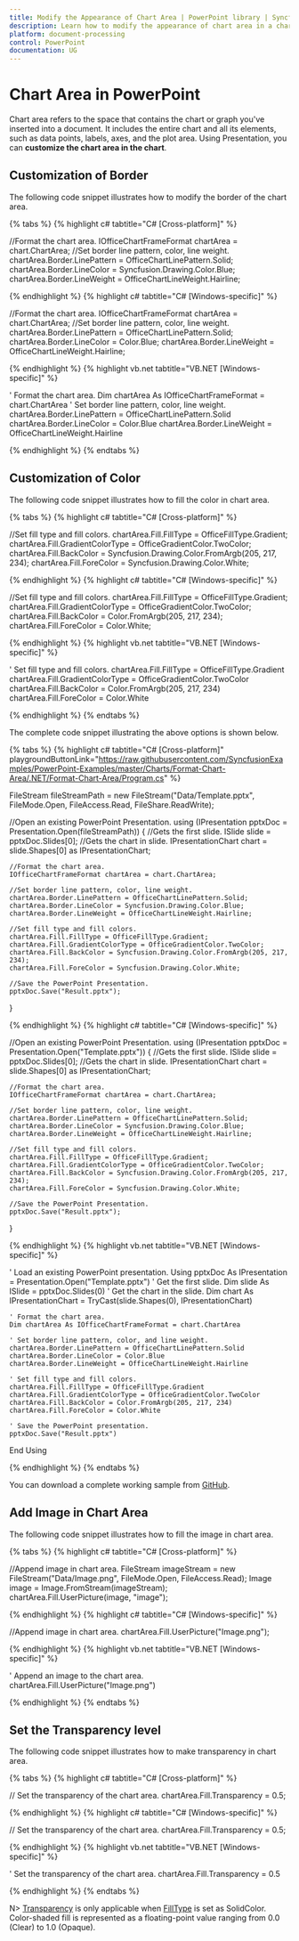 ```yaml
---
title: Modify the Appearance of Chart Area | PowerPoint library | Syncfusion
description: Learn how to modify the appearance of chart area in a chart in a PowerPoint using .NET PowerPoint library (Presentation) without Microsoft PowerPoint.
platform: document-processing
control: PowerPoint
documentation: UG
---
```


# Chart Area in PowerPoint

Chart area refers to the space that contains the chart or graph you've inserted into a document. It includes the entire chart and all its elements, such as data points, labels, axes, and the plot area. Using Presentation, you can **customize the chart area in the chart**.

## Customization of Border

The following code snippet illustrates how to modify the border of the chart area.

{% tabs %}
{% highlight c# tabtitle="C# [Cross-platform]" %}

//Format the chart area.
IOfficeChartFrameFormat chartArea = chart.ChartArea;
//Set border line pattern, color, line weight.
chartArea.Border.LinePattern = OfficeChartLinePattern.Solid;
chartArea.Border.LineColor = Syncfusion.Drawing.Color.Blue;
chartArea.Border.LineWeight = OfficeChartLineWeight.Hairline;

{% endhighlight %}
{% highlight c# tabtitle="C# [Windows-specific]" %}

//Format the chart area.
IOfficeChartFrameFormat chartArea = chart.ChartArea;
//Set border line pattern, color, line weight.
chartArea.Border.LinePattern = OfficeChartLinePattern.Solid;
chartArea.Border.LineColor = Color.Blue;
chartArea.Border.LineWeight = OfficeChartLineWeight.Hairline;

{% endhighlight %}
{% highlight vb.net tabtitle="VB.NET [Windows-specific]" %}

' Format the chart area.
Dim chartArea As IOfficeChartFrameFormat = chart.ChartArea
' Set border line pattern, color, line weight.
chartArea.Border.LinePattern = OfficeChartLinePattern.Solid
chartArea.Border.LineColor = Color.Blue
chartArea.Border.LineWeight = OfficeChartLineWeight.Hairline

{% endhighlight %}
{% endtabs %}

## Customization of Color

The following code snippet illustrates how to fill the color in chart area.

{% tabs %}
{% highlight c# tabtitle="C# [Cross-platform]" %}

//Set fill type and fill colors.
chartArea.Fill.FillType = OfficeFillType.Gradient;
chartArea.Fill.GradientColorType = OfficeGradientColor.TwoColor;
chartArea.Fill.BackColor = Syncfusion.Drawing.Color.FromArgb(205, 217, 234);
chartArea.Fill.ForeColor = Syncfusion.Drawing.Color.White;

{% endhighlight %}
{% highlight c# tabtitle="C# [Windows-specific]" %}

//Set fill type and fill colors.
chartArea.Fill.FillType = OfficeFillType.Gradient;
chartArea.Fill.GradientColorType = OfficeGradientColor.TwoColor;
chartArea.Fill.BackColor = Color.FromArgb(205, 217, 234);
chartArea.Fill.ForeColor = Color.White;

{% endhighlight %}
{% highlight vb.net tabtitle="VB.NET [Windows-specific]" %}

' Set fill type and fill colors.
chartArea.Fill.FillType = OfficeFillType.Gradient
chartArea.Fill.GradientColorType = OfficeGradientColor.TwoColor
chartArea.Fill.BackColor = Color.FromArgb(205, 217, 234)
chartArea.Fill.ForeColor = Color.White

{% endhighlight %}
{% endtabs %}

The complete code snippet illustrating the above options is shown below.

{% tabs %}
{% highlight c# tabtitle="C# [Cross-platform]" playgroundButtonLink="https://raw.githubusercontent.com/SyncfusionExamples/PowerPoint-Examples/master/Charts/Format-Chart-Area/.NET/Format-Chart-Area/Program.cs" %}

FileStream fileStreamPath = new FileStream("Data/Template.pptx", FileMode.Open, FileAccess.Read, FileShare.ReadWrite);

//Open an existing PowerPoint Presentation.
using (IPresentation pptxDoc = Presentation.Open(fileStreamPath))
{
    //Gets the first slide.
    ISlide slide = pptxDoc.Slides[0];
    //Gets the chart in slide.
    IPresentationChart chart = slide.Shapes[0] as IPresentationChart;

    //Format the chart area.
    IOfficeChartFrameFormat chartArea = chart.ChartArea;

    //Set border line pattern, color, line weight.
    chartArea.Border.LinePattern = OfficeChartLinePattern.Solid;
    chartArea.Border.LineColor = Syncfusion.Drawing.Color.Blue;
    chartArea.Border.LineWeight = OfficeChartLineWeight.Hairline;

    //Set fill type and fill colors.
    chartArea.Fill.FillType = OfficeFillType.Gradient;
    chartArea.Fill.GradientColorType = OfficeGradientColor.TwoColor;
    chartArea.Fill.BackColor = Syncfusion.Drawing.Color.FromArgb(205, 217, 234);
    chartArea.Fill.ForeColor = Syncfusion.Drawing.Color.White;

	//Save the PowerPoint Presentation.
	pptxDoc.Save("Result.pptx");
}

{% endhighlight %}
{% highlight c# tabtitle="C# [Windows-specific]" %}

//Open an existing PowerPoint Presentation.
using (IPresentation pptxDoc = Presentation.Open("Template.pptx"))
{
    //Gets the first slide.
    ISlide slide = pptxDoc.Slides[0];
    //Gets the chart in slide.
    IPresentationChart chart = slide.Shapes[0] as IPresentationChart;

    //Format the chart area.
    IOfficeChartFrameFormat chartArea = chart.ChartArea;

    //Set border line pattern, color, line weight.
    chartArea.Border.LinePattern = OfficeChartLinePattern.Solid;
    chartArea.Border.LineColor = Syncfusion.Drawing.Color.Blue;
    chartArea.Border.LineWeight = OfficeChartLineWeight.Hairline;

    //Set fill type and fill colors.
    chartArea.Fill.FillType = OfficeFillType.Gradient;
    chartArea.Fill.GradientColorType = OfficeGradientColor.TwoColor;
    chartArea.Fill.BackColor = Syncfusion.Drawing.Color.FromArgb(205, 217, 234);
    chartArea.Fill.ForeColor = Syncfusion.Drawing.Color.White;

    //Save the PowerPoint Presentation.
    pptxDoc.Save("Result.pptx");
}

{% endhighlight %}
{% highlight vb.net tabtitle="VB.NET [Windows-specific]" %}

' Load an existing PowerPoint presentation.
    Using pptxDoc As IPresentation = Presentation.Open("Template.pptx")
    ' Get the first slide.
    Dim slide As ISlide = pptxDoc.Slides(0)
    ' Get the chart in the slide.
    Dim chart As IPresentationChart = TryCast(slide.Shapes(0), IPresentationChart)

    ' Format the chart area.
    Dim chartArea As IOfficeChartFrameFormat = chart.ChartArea

    ' Set border line pattern, color, and line weight.
    chartArea.Border.LinePattern = OfficeChartLinePattern.Solid
    chartArea.Border.LineColor = Color.Blue
    chartArea.Border.LineWeight = OfficeChartLineWeight.Hairline

    ' Set fill type and fill colors.
    chartArea.Fill.FillType = OfficeFillType.Gradient
    chartArea.Fill.GradientColorType = OfficeGradientColor.TwoColor
    chartArea.Fill.BackColor = Color.FromArgb(205, 217, 234)
    chartArea.Fill.ForeColor = Color.White

    ' Save the PowerPoint presentation.
    pptxDoc.Save("Result.pptx")
End Using

{% endhighlight %}
{% endtabs %}

You can download a complete working sample from [GitHub](https://github.com/SyncfusionExamples/PowerPoint-Examples/tree/master/Charts/Format-Chart-Area/.NET).

## Add Image in Chart Area

The following code snippet illustrates how to fill the image in chart area.

{% tabs %}
{% highlight c# tabtitle="C# [Cross-platform]" %}

//Append image in chart area.
FileStream imageStream = new FileStream("Data/Image.png", FileMode.Open, FileAccess.Read);
Image image = Image.FromStream(imageStream);
chartArea.Fill.UserPicture(image, "image");

{% endhighlight %}
{% highlight c# tabtitle="C# [Windows-specific]" %}

//Append image in chart area.
chartArea.Fill.UserPicture("Image.png");

{% endhighlight %}
{% highlight vb.net tabtitle="VB.NET [Windows-specific]" %}

' Append an image to the chart area.
chartArea.Fill.UserPicture("Image.png")

{% endhighlight %}
{% endtabs %}

## Set the Transparency level

The following code snippet illustrates how to make transparency in chart area.

{% tabs %}
{% highlight c# tabtitle="C# [Cross-platform]" %}

// Set the transparency of the chart area.
chartArea.Fill.Transparency = 0.5;

{% endhighlight %}
{% highlight c# tabtitle="C# [Windows-specific]" %}

// Set the transparency of the chart area.
chartArea.Fill.Transparency = 0.5;

{% endhighlight %}
{% highlight vb.net tabtitle="VB.NET [Windows-specific]" %}

' Set the transparency of the chart area.
chartArea.Fill.Transparency = 0.5

{% endhighlight %}
{% endtabs %}

N> [Transparency](https://help.syncfusion.com/cr/document-processing/Syncfusion.OfficeChart.IOfficeFill.html#Syncfusion_OfficeChart_IOfficeFill_Transparency) is only applicable when [FillType](https://help.syncfusion.com/cr/document-processing/Syncfusion.OfficeChart.IOfficeFill.html#Syncfusion_OfficeChart_IOfficeFill_FillType) is set as SolidColor. Color-shaded fill is represented as a floating-point value ranging from 0.0 (Clear) to 1.0 (Opaque).

